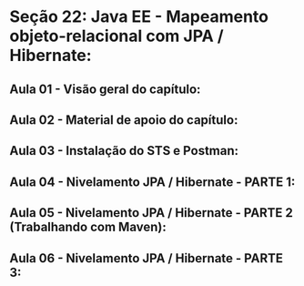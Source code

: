 # Seção 22: Java EE - Mapeamento objeto-relacional com JPA / Hibernate:

## Aula 01 - Visão geral do capítulo:

## Aula 02 - Material de apoio do capítulo:

## Aula 03 - Instalação do STS e Postman:

## Aula 04 - Nivelamento JPA / Hibernate - PARTE 1:

## Aula 05 - Nivelamento JPA / Hibernate - PARTE 2 (Trabalhando com Maven):

## Aula 06 - Nivelamento JPA / Hibernate - PARTE 3:
